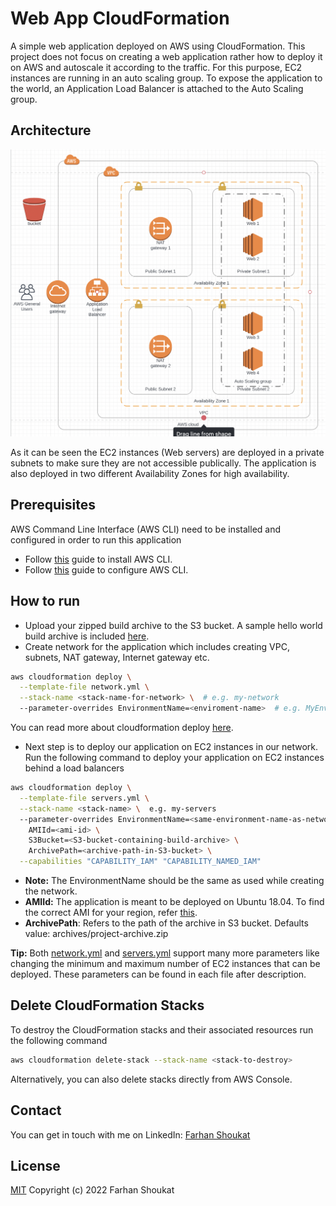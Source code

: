 # Web App CloudFormation
A simple web application deployed on AWS using CloudFormation. This project does not focus on creating a web application rather how to deploy it on AWS and autoscale it according to the traffic. For this purpose, EC2 instances are running in an auto scaling group. To expose the application to the world, an Application Load Balancer is attached to the Auto Scaling group.

## Architecture
<p align="middle">
  <img src="./Diagram.png"/>
</p>

As it can be seen the EC2 instances (Web servers) are deployed in a private subnets to make sure they are not accessible publically. The application is also deployed in two different Availability Zones for high availability.

## Prerequisites
AWS Command Line Interface (AWS CLI) need to be installed and configured in order to run this application
* Follow [this](https://docs.aws.amazon.com/cli/latest/userguide/getting-started-install.html) guide to install AWS CLI.
* Follow [this](https://docs.aws.amazon.com/cli/latest/userguide/cli-configure-quickstart.html) guide to configure AWS CLI.

## How to run
* Upload your zipped build archive to the S3 bucket. A sample hello world build archive is included [here](./project-archive.zip).
* Create network for the application which includes creating VPC, subnets, NAT gateway, Internet gateway etc.
```bash
aws cloudformation deploy \
  --template-file network.yml \
  --stack-name <stack-name-for-network> \  # e.g. my-network
  --parameter-overrides EnvironmentName=<enviroment-name>  # e.g. MyEnvironment
```
You can read more about cloudformation deploy [here](https://docs.aws.amazon.com/cli/latest/reference/cloudformation/deploy/index.html).

* Next step is to deploy our application on EC2 instances in our network. Run the following command to deploy your application on EC2 instances behind a load balancers
```bash
aws cloudformation deploy \
  --template-file servers.yml \
  --stack-name <stack-name> \  e.g. my-servers
  --parameter-overrides EnvironmentName=<same-environment-name-as-networks> \
    AMIId=<ami-id> \
    S3Bucket=<S3-bucket-containing-build-archive> \
    ArchivePath=<archive-path-in-S3-bucket> \
  --capabilities "CAPABILITY_IAM" "CAPABILITY_NAMED_IAM"
```
  * **Note:** The EnvironmentName should be the same as used while creating the network.
  * **AMIId:** The application is meant to be deployed on Ubuntu 18.04. To find the correct AMI for your region, refer [this](https://cloud-images.ubuntu.com/locator/ec2/).
  * **ArchivePath**: Refers to the path of the archive in S3 bucket. Defaults value: archives/project-archive.zip

**Tip:** Both [network.yml](./network.yml) and [servers.yml](./servers.yml) support many more parameters like changing the minimum and maximum number of EC2 instances that can be deployed. These parameters can be found in each file after description.

## Delete CloudFormation Stacks
To destroy the CloudFormation stacks and their associated resources run the following command
```bash
aws cloudformation delete-stack --stack-name <stack-to-destroy>
```
Alternatively, you can also delete stacks directly from AWS Console.

## Contact
You can get in touch with me on LinkedIn: [Farhan Shoukat](https://www.linkedin.com/in/farhan-shoukat/)

## License
[MIT](./LICENSE) Copyright (c) 2022 Farhan Shoukat

